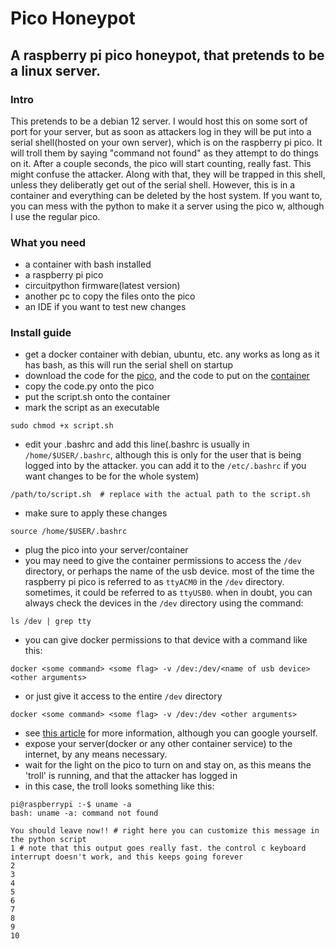 # Pico Honeypot
## A raspberry pi pico honeypot, that pretends to be a linux server.

### Intro
This pretends to be a debian 12 server. I would host this on some sort of port for your server, but as soon as attackers log in they will be put into a serial shell(hosted on your own server), which is on the raspberry pi pico. It will troll them by saying "command not found" as they attempt to do things on it. After a couple seconds, the pico will start counting, really fast. This might confuse the attacker. Along with that, they will be trapped in this shell, unless they deliberatly get out of the serial shell. However, this is in a container and everything can be deleted by the host system. If you want to, you can mess with the python to make it a server using the pico w, although I use the regular pico. 

### What you need
- a container with bash installed
- a raspberry pi pico
- circuitpython firmware(latest version)
- another pc to copy the files onto the pico
- an IDE if you want to test new changes

### Install guide
- get a docker container with debian, ubuntu, etc. any works as long as it has bash, as this will run the serial shell on startup
- download the code for the [pico](code.py), and the code to put on the [container](script.sh)
- copy the code.py onto the pico
- put the script.sh onto the container
- mark the script as an executable

```shell
sudo chmod +x script.sh
```

- edit your .bashrc and add this line(.bashrc is usually in `/home/$USER/.bashrc`, although this is only for the user that is being logged into by the attacker. you can add it to the `/etc/.bashrc` if you want changes to be for the whole system)

```shell
/path/to/script.sh  # replace with the actual path to the script.sh
```
- make sure to apply these changes
```shell
source /home/$USER/.bashrc
```
- plug the pico into your server/container
- you may need to give the container permissions to access the `/dev` directory, or perhaps the name of the usb device. most of the time the raspberry pi pico is referred to as `ttyACM0` in the `/dev` directory. sometimes, it could be referred to as `ttyUSB0`. when in doubt, you can always check the devices in the `/dev` directory using the command:

```shell
ls /dev | grep tty
```

- you can give docker permissions to that device with a command like this: 

```shell
docker <some command> <some flag> -v /dev:/dev/<name of usb device> <other arguments>
```
- or just give it access to the entire `/dev` directory

```shell
docker <some command> <some flag> -v /dev:/dev <other arguments>
```

- see [this article](https://www.losant.com/blog/how-to-access-serial-devices-in-docker) for more information, although you can google yourself.
- expose your server(docker or any other container service) to the internet, by any means necessary.
- wait for the light on the pico to turn on and stay on, as this means the 'troll' is running, and that the attacker has logged in
- in this case, the troll looks something like this:
```shell
pi@raspberrypi :-$ uname -a
bash: uname -a: command not found

You should leave now!! # right here you can customize this message in the python script
1 # note that this output goes really fast. the control c keyboard interrupt doesn't work, and this keeps going forever
2
3
4
5
6
7
8
9
10
```
